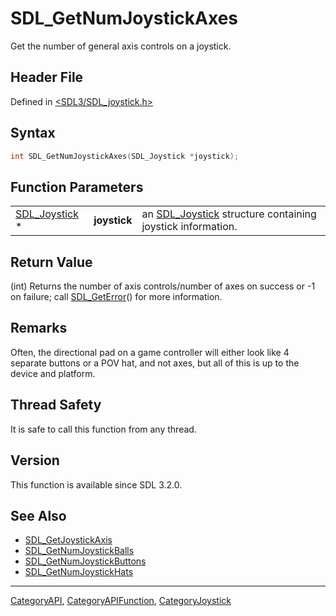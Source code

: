 # SDL_GetNumJoystickAxes

Get the number of general axis controls on a joystick.

## Header File

Defined in [<SDL3/SDL_joystick.h>](https://github.com/libsdl-org/SDL/blob/main/include/SDL3/SDL_joystick.h)

## Syntax

```c
int SDL_GetNumJoystickAxes(SDL_Joystick *joystick);
```

## Function Parameters

|                                |              |                                                                            |
| ------------------------------ | ------------ | -------------------------------------------------------------------------- |
| [SDL_Joystick](SDL_Joystick) * | **joystick** | an [SDL_Joystick](SDL_Joystick) structure containing joystick information. |

## Return Value

(int) Returns the number of axis controls/number of axes on success or -1
on failure; call [SDL_GetError](SDL_GetError)() for more information.

## Remarks

Often, the directional pad on a game controller will either look like 4
separate buttons or a POV hat, and not axes, but all of this is up to the
device and platform.

## Thread Safety

It is safe to call this function from any thread.

## Version

This function is available since SDL 3.2.0.

## See Also

- [SDL_GetJoystickAxis](SDL_GetJoystickAxis)
- [SDL_GetNumJoystickBalls](SDL_GetNumJoystickBalls)
- [SDL_GetNumJoystickButtons](SDL_GetNumJoystickButtons)
- [SDL_GetNumJoystickHats](SDL_GetNumJoystickHats)

----
[CategoryAPI](CategoryAPI), [CategoryAPIFunction](CategoryAPIFunction), [CategoryJoystick](CategoryJoystick)

